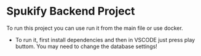 # Spukify Backend Project

To run this project you can use run it from the main file or use docker.

- To run it, first install dependencies and then in VSCODE just press play buttom. You may need to change the database settings!
